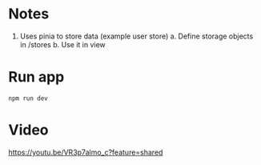# Notes

1. Uses pinia to store data (example user store)
    a. Define storage objects in /stores
    b. Use it in view

# Run app

``npm run dev``

# Video

https://youtu.be/VR3p7almo_c?feature=shared